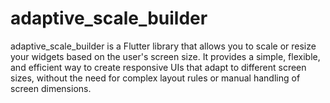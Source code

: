 # adaptive_scale_builder

adaptive_scale_builder is a Flutter library that allows you to scale or resize your widgets based on the user's screen size. It provides a simple, flexible, and efficient way to create responsive UIs that adapt to different screen sizes, without the need for complex layout rules or manual handling of screen dimensions.